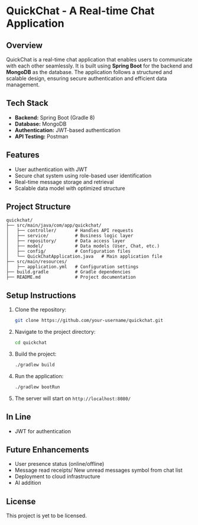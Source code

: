 # QuickChat - A Real-time Chat Application

## Overview
QuickChat is a real-time chat application that enables users to communicate with each other seamlessly. It is built using **Spring Boot** for the backend and **MongoDB** as the database. The application follows a structured and scalable design, ensuring secure authentication and efficient data management.

## Tech Stack
- **Backend:** Spring Boot (Gradle 8)
- **Database:** MongoDB
- **Authentication:** JWT-based authentication
- **API Testing:** Postman

## Features
- User authentication with JWT
- Secure chat system using role-based user identification
- Real-time message storage and retrieval
- Scalable data model with optimized structure

## Project Structure
```
quickchat/
├── src/main/java/com/app/quickchat/
│   ├── controller/       # Handles API requests
│   ├── service/          # Business logic layer
│   ├── repository/       # Data access layer
│   ├── model/            # Data models (User, Chat, etc.)
│   ├── config/           # Configuration files
│   └── QuickChatApplication.java   # Main application file
├── src/main/resources/
│   ├── application.yml   # Configuration settings
├── build.gradle          # Gradle dependencies
├── README.md             # Project documentation
```


## Setup Instructions
1. Clone the repository:
   ```sh
   git clone https://github.com/your-username/quickchat.git
   ```
2. Navigate to the project directory:
   ```sh
   cd quickchat
   ```
3. Build the project:
   ```sh
   ./gradlew build
   ```
4. Run the application:
   ```sh
   ./gradlew bootRun
   ```
5. The server will start on `http://localhost:8080/`

## In Line
- JWT for authentication

## Future Enhancements
- User presence status (online/offline)
- Message read receipts/ New unread messages symbol from chat list
- Deployment to cloud infrastructure
- AI addition

## License
This project is yet to be licensed.

